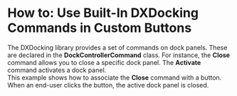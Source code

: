 # How to: Use Built-In DXDocking Commands in Custom Buttons


<p>The DXDocking library provides a set of commands on dock panels. These are declared in the <strong>DockControllerCommand</strong> class. For instance, the <strong>Close</strong> command allows you to close a specific dock panel. The <strong>Activate</strong> command activates a dock panel.<br> This example shows how to associate the <strong>Close</strong> command with a button. When an end-user clicks the button, the active dock panel is closed.</p>

<br/>


